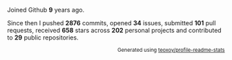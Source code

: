 Joined Github **9** years ago.

Since then I pushed **2876** commits, opened **34** issues, submitted **101** pull requests, received **658** stars across **202** personal projects and contributed to **29** public repositories.

<p align="right"><sub>Generated using <a href="https://github.com/marketplace/actions/profile-readme-stats">teoxoy/profile-readme-stats</a></sub></p>

